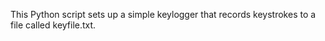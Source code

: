 This Python script sets up a simple keylogger that records keystrokes to a file called keyfile.txt. 
